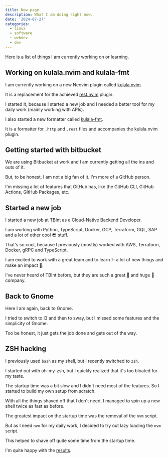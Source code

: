 ```yaml
---
title: Now page
description: What I am doing right now.
date: '2024-07-27'
categories:
  - linux
  - software
  - webdev
  - dev
---
```


Here is a list of things I am currently working on or learning.

## Working on kulala.nvim and kulala-fmt

I am currently working on a new Neovim plugin called [kulala.nvim](https://kulala.mwco.app).

It is a replacement for the achieved [rest.nvim](https://github.com/rest-nvim/rest.nvim) plugin.

I started it, because I started a new job and
I needed a better tool for my daily work (mainly working with APIs).

I also started a new formatter called [kulala-fmt](https://github.com/mistweaverco/kulala-fmt).

It is a formatter for `.http` and `.rest` files and accompanies the kulala.nvim plugin.

## Getting started with bitbucket

We are using Bitbucket at work and I am currently getting all the ins and outs of it.

But, to be honest, I am not a big fan of it. I'm more of a GitHub person.

I'm missing a lot of features that GitHub has, like the GitHub CLI, GitHub Actions, GitHub Packages, etc.

## Started a new job

I started a new job at [TBInt](https://tbint.de) as a Cloud-Native Backend Developer.

I am working with Python, TypeScript, Docker, GCP, Terraform, GQL, SAP and a lot of other cool 😎 stuff.

That's so cool, because I previously (mostly) worked with AWS, Terraform, Docker, gRPC and TypeScript.

I am excited to work with a great team and to learn ✨ a lot of new things and make an impact 🥷.

I've never heard of TBInt before, but they are such a great 💪 and huge 🐋 company.

## Back to Gnome

Here I am again, back to Gnome.

I tried to switch to i3 and then to sway, but I missed some features and the simplicity of Gnome.

Too be honest, it just gets the job done and gets out of the way.

## ZSH hacking

I previously used `bash` as my shell, but I recently switched to `zsh`.

I started out with oh-my-zsh,
but I quickly realized that it's too bloated for my taste.

The startup time was a bit slow and I didn't need most of the features.
So I started to build my own setup from scratch.

With all the things shaved off that I don't need,
I managed to spin up a new shell twice as fast as before.

The greatest impact on the startup time was the removal of the `nvm` script.

But as I need `nvm` for my daily work,
I decided to try out lazy loading the `nvm` script.

This helped to shave off quite some time from the startup time.

I'm quite happy with the [results](https://github.com/gorillamoe/dotfiles/tree/trunk/configurations/zsh).

